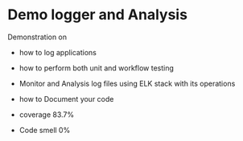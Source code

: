 # Demo logger and Analysis
Demonstration on 
- how to log applications
- how to perform both unit and workflow testing
- Monitor and Analysis log files using ELK stack with its operations
- how to Document your code

- coverage 83.7%
- Code smell 0%
